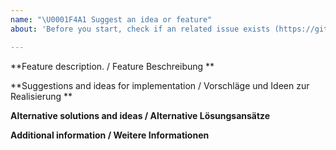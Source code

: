 ```yaml
---
name: "\U0001F4A1 Suggest an idea or feature"
about: 'Before you start, check if an related issue exists (https://github.com/redaxo/redaxo/issues) '

---
```


**Feature description. / Feature Beschreibung **

**Suggestions and ideas for implementation / Vorschläge und Ideen zur Realisierung **

**Alternative solutions and ideas / Alternative Lösungsansätze**

**Additional information / Weitere Informationen**

